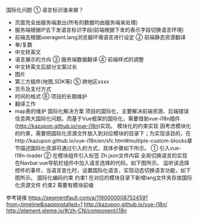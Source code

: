 国际化问题
①   语言标识谁来做？
+ 页面完全由服务端直出(所有的数据均由服务端来处理)
+ 服务端根据IP去下发语言标识字段(前端根据下发的表示字段切换语言环境)
+ 前端去根据useragent.lang浏览器环境语言进行设定
②   前端静态资源翻译
+ 单/复数
+ 中文转英文
+ 语言展示的方向
③   服务端数据翻译
④   前端样式的调整
+ 中文转英文后部分文案过长
+ 图片
+ 第三方插件(地图,SDK等)
⑤   跨地区xxxx
+ 货币及支付方式
+ 时间的格式
⑥   项目的长期维护
+ 翻译工作
+ map表的维护
国际化解决方案
项目的国际化，主要解决前端资源、后端错误信息两大国际化问题。而基于Vue框架的国际化，需要借助vue-i18n插件(http://kazupon.github.io/vue-i18n)实现。
[](images/guojihua1.png)
模块化的约束实现
因考虑模块化的约束，需要把国际化资源文件放入到对应模块的目录下；为实现该目的，在http://kazupon.github.io/vue-i18n/en/sfc.html#multiple-custom-blocks章节描述国际化资源可通过引入的方式，具体步骤如下所示。
①   引入vue-I18n-loader
[](images/guojihua2.png)
②   在模块组件引入<i18n>标签
[](images/guojihua3.png)
Zh.json文件内容
[](images/guojihua4.png)
全局切换语言的实现
在Navbar.vue导航栏组件中加入语言选择的代码，如下图所示。
[](images/guojihua5.png)
监听该选择控件的事件，当语言变化时，设置国际化语言，实现动态切换语言功能，如下图所示。
[](images/guojihua6.png)
国际化编码约束
约束1 在对应的模块目录下新增lang文件夹存放国际化资源文件
[](images/guojihua7.png)
约束2 需要有模块前缀
[](images/guojihua8.png)






参考链接
https://segmentfault.com/a/1190000008752459?from=timeline&isappinstalled=1
http://kazupon.github.io/vue-i18n/
http://element.eleme.io/#/zh-CN/component/i18n

